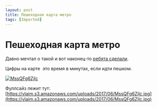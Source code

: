 ```yaml
---
layout: post
title: Пешеходная карта метро
tags: [Imported]
---
```

# Пешеходная карта метро

Давно мечтал о такой и вот наконец-то [ребята сделали](https://vk.com/tikhomirou?w=wall-118232696_214).

Цифры на карте  это время в минутах, если идти пешком.

[![MssQFg6Zjlc](https://vlaim.s3.amazonaws.com/uploads/2017/06/MssQFg6Zjlc.jpg)](https://vlaim.s3.amazonaws.com/uploads/2017/06/MssQFg6Zjlc.jpg)

Фуллсайз лежит тут: [https://vlaim.s3.amazonaws.com/uploads/2017/06/MssQFg6Zjlc.jpg](https://vlaim.s3.amazonaws.com/uploads/2017/06/MssQFg6Zjlc.jpg)